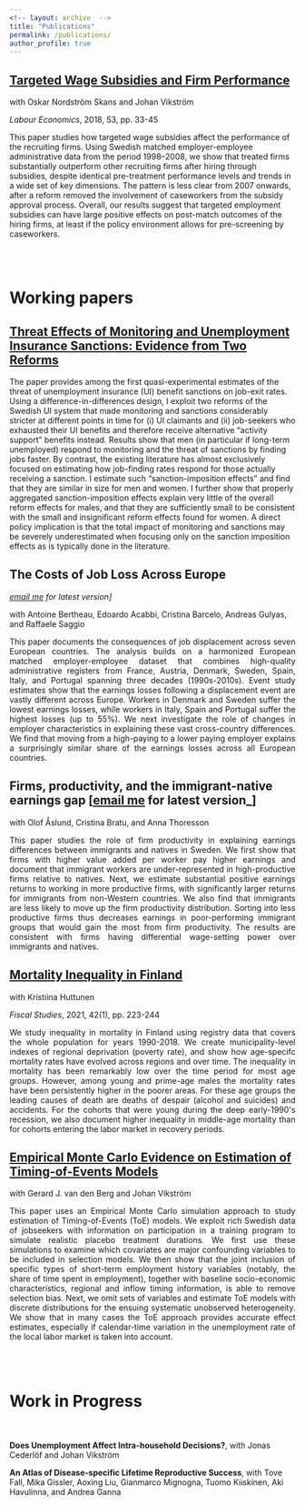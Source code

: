 ```yaml
---
<!-- layout: archive  -->
title: "Publications"
permalink: /publications/
author_profile: true
---
```



## [Targeted Wage Subsidies and Firm Performance](https://www.sciencedirect.com/science/article/pii/S0927537118300320)

with Oskar Nordström Skans and Johan Vikström

_Labour Economics_, 2018, 53, pp. 33-45

This paper studies how targeted wage subsidies affect the performance of the recruiting firms. Using Swedish matched employer-employee administrative data from the period 1998–2008, we show that treated firms substantially outperform other recruiting firms after hiring through subsidies, despite identical pre-treatment performance levels and trends in a wide set of key dimensions. The pattern is less clear from 2007 onwards, after a reform removed the involvement of caseworkers from the subsidy approval process. Overall, our results suggest that targeted employment subsidies can have large positive effects on post-match outcomes of the hiring firms, at least if the policy environment allows for pre-screening by caseworkers. 

<!-- {% if author.googlescholar %}
  You can also find my articles on <u><a href="{{author.googlescholar}}">my Google Scholar profile</a>.</u>
{% endif %}

{% include base_path %}

{% for post in site.publications reversed %}
  {% include archive-single.html %}
{% endfor %} -->



<!-- ADDIITONAL SPACE, roughly 30px -->
 <br><br>  




Working papers 
===============


## [Threat Effects of Monitoring and Unemployment Insurance Sanctions: Evidence from Two Reforms](/files/lombardi_jmp.pdf?dl=0)

The paper provides among the first quasi-experimental estimates of the threat of unemployment insurance (UI) benefit sanctions on job-exit rates. Using a difference-in-differences design, I exploit two reforms of the Swedish UI system that made monitoring and sanctions considerably stricter at different points in time for (i) UI claimants and (ii) job-seekers who exhausted their UI benefits and therefore receive alternative “activity support” benefits instead. Results show that men (in particular if long-term unemployed) respond to monitoring and the threat of sanctions by finding jobs faster. By contrast, the existing literature has almost exclusively focused on estimating how job-finding rates respond for those actually receiving a sanction. I estimate such “sanction-imposition effects” and find that they are similar in size for men and women. I further show that properly aggregated sanction-imposition effects explain very little of the overall reform effects for males, and that they are sufficiently small to be consistent with the small and insignificant reform effects found for women. A direct policy implication is that the total impact of monitoring and sanctions may be severely underestimated when focusing only on the sanction imposition effects
as is typically done in the literature.



## The Costs of Job Loss Across Europe</br>
_[email me](mailto:stefano.lombardi@vatt.fi) for latest version]_

with 
Antoine Bertheau, 
Edoardo Acabbi, 
Cristina Barcelo, 
Andreas Gulyas,
and Raffaele Saggio

<div style="text-align: justify"> 
This paper documents the consequences of job displacement across seven European countries. The analysis builds on a harmonized European matched employer-employee dataset that combines high-quality administrative registers from France, Austria, Denmark, Sweden, Spain, Italy, and Portugal spanning three decades (1990s-2010s). Event study estimates show that the earnings losses following a displacement event are vastly different across Europe. Workers in Denmark and Sweden suffer the lowest earnings losses, while workers in Italy, Spain and Portugal suffer the highest losses (up to 55%). We next investigate the role of changes in employer characteristics in explaining these vast cross-country differences. We find that moving from a high-paying to a lower paying employer explains a surprisingly similar share of the earnings losses across all European countries.
</div>



## Firms, productivity, and the immigrant-native earnings gap [[email me](mailto:stefano.lombardi@vatt.fi) for latest version_]

with 
Olof Åslund, 
Cristina Bratu, 
and Anna Thoresson

<div style="text-align: justify"> 
This paper studies the role of firm productivity in explaining earnings differences between immigrants and natives in Sweden. We first show that firms with higher value added per worker pay higher earnings and document that immigrant workers are under-represented in high-productive firms relative to natives.  Next, we estimate substantial positive earnings returns to working in more productive firms, with significantly larger returns for immigrants from non-Western countries. We also find that immigrants are less likely to move up the firm productivity distribution. Sorting into less productive firms thus decreases earnings in poor-performing immigrant groups that would gain the most from firm productivity. The results are consistent with firms having differential wage-setting power over immigrants and natives.
</div>



## [Mortality Inequality in Finland](/files/2021_02_26_mortality_inequality_VATTwp.pdf?dl=0)

with Kristiina Huttunen

_Fiscal Studies_, 2021, 42(1), pp. 223-244

<div style="text-align: justify"> 
We study inequality in mortality in Finland using registry data that covers the whole population for years 1990-2018. We create municipality-level indexes of regional deprivation (poverty rate), and show how age-specifc mortality rates have evolved across regions and over time. The inequality in mortality has been remarkably low over the time period for most age groups. However, among young and prime-age males the mortality rates have been persistently higher in the poorer areas. For these age groups the leading causes of death are deaths of despair (alcohol and suicides) and accidents. For the cohorts that were young during the deep early-1990's recession, we also document higher inequality in middle-age mortality than for cohorts entering the labor market in recovery periods.
</div>



## [Empirical Monte Carlo Evidence on Estimation of Timing-of-Events Models](/files/empirical_mc_ToE.pdf?dl=0)

<!-- Joint work with Gerard J. van den Berg and Johan Vikström -- <span style="text-decoration:underline; color:blue"> [working paper](https://www.dropbox.com/s/4zdd805pkc86uf9/empirical_mc_ToE.pdf?dl=0) </span>
 -->
 
 with 
 Gerard J. van den Berg 
 and Johan Vikström

<div style="text-align: justify"> 
This paper uses an Empirical Monte Carlo simulation approach to study estimation of Timing-of-Events (ToE) models. We exploit rich Swedish data of jobseekers with information on participation in a training program to simulate realistic placebo treatment durations. We first use these simulations to examine which covariates are major confounding variables to be included in selection models. We then show that the joint inclusion of specific types of short-term employment history variables (notably, the share of time spent in employment), together with baseline socio-economic characteristics, regional and inflow timing information, is able to remove selection bias. Next, we omit sets of variables and estimate ToE models with discrete distributions for the ensuing systematic unobserved heterogeneity. We show that in many cases the ToE approach provides accurate effect estimates, especially if calendar-time variation in the unemployment rate of the local labor market is taken into account. 
<!--However, assuming too many or too few support points for the unobserved heterogeneity may lead to large biases. Information criteria, in particular those penalizing parameter abundance, are useful to select the number of support points. -->
</div>





<!-- ADDIITONAL SPACE, roughly 30px -->
 <br><br>  



Work in Progress 
===============

<p style="height: 20px"></p>

<!--
**The Costs of Job Loss Across Europe**, 
with Antoine Bertheau, 
Edoardo Acabbi, 
Cristina Barcelo, 
Andreas Gulyas,
and Raffaele Saggio
-->

<!-- 
**Firm productivity and the Immigrant-Native Wage Gap**, with Olof Åslund, Cristina Bratu, and Anna Thoresson
-->

**Does Unemployment Affect Intra-household Decisions?**, with Jonas Cederlöf and Johan Vikström

**An Atlas of Disease-specific Lifetime Reproductive Success**, 
with Tove Fall, 
Mika Gissler, 
Aoxing Liu,
Gianmarco Mignogna, 
Tuomo Kiiskinen, 
Aki Havulinna, 
and Andrea Ganna



<!-- ADDIITONAL SPACE, roughly 30px -->

<!-- 
 <br><br>  



Policy reports 
=================

**[Mortality Inequality in Finland](/files/2021_02_26_mortality_inequality_VATTwp.pdf?dl=0)**,
with Kristiina Huttunen,
_Fiscal Studies_, 2021, 42(1), pp. 223-244

**[Public Employment Service monitoring, benefit sanctions and the job search behavior of the jobseekers](https://www.ifau.se/sv/Forskning/Publikationer/Rapporter/2019/arbetsformedlingens-kontrollarbete-sanktioner-och-de-arbetslosas-sokbeteende/)** (in Swedish),
with Johan Vikström,
IFAU policy report 2019:23

**[How do employment support and start-up jobs affect the employing companies?](https://www.ifau.se/sv/Forskning/Publikationer/Working-papers/2018/wage-subsidies-job-displacement-and-swedish-firms-a-comparison-between-policy-systems/)** (in Swedish),
with Johan Vikström,
IFAU policy report 2018:13.
-->






<!-- 
<div style="text-align: justify"> 
This paper uses an Empirical Monte Carlo simulation design to study the specfification of the Timing-of-Events (ToE) model, one of the leading approaches in dynamic treatment evaluation. 
We exploit rich Swedish data on unemployed individuals with information on participation in a training program to simulate placebo treatment durations. 
We then estimate ToE models by omitting some of the covariates previously used to simulate the placebo treatments. 
This generates unobserved heterogeneity correlated across the treatment ad outcome durations. 
When estimating ToE models, we use a discrete distribution for the unobserved heterogeneity, and we compare different specifications of the model. 
We find that the model performs well, in particular when time-varying covariates in the form of calendar-time variation are exploited for identification. 
For the discrete support distribution of the unobserved heterogeneity, we find that both too many mass points and too few mass points lead to large bias. 
We also find that information criteria that penalize parameter abundance are a very useful way to select the number of support points.
</div>
-->


<!-- 
## [Comparing Sequence Data Models: Prediction and Dissimilarities](http://www.dondena.unibocconi.it/wps/wcm/connect/cdr/centro_dondena/home/working+papers/working+paper+no.+113)
-->

<!-- Joint work with Raffaella Piccarreta and Marco Bonetti -- <span style="text-decoration:underline; color:blue"> [working paper](http://www.dondena.unibocconi.it/wps/wcm/connect/cdr/centro_dondena/home/working+papers/working+paper+no.+113) </span> -->

<!-- 
Joint work with Raffaella Piccarreta and Marco Bonetti

<div style="text-align: justify"> 
We propose different methods for comparing the ability of competing non-nested event history models to generate trajectories that are similar to the observed ones. We first introduce alternative distance-based criteria to compare pairwise dissimilarities between observed and simulated sequences. Next, we estimate two alternative semi-Markov multi-state models using data on family formation and childbearing decisions from the Dutch Fertility and Family Survey. We use the estimated models to simulate event histories and to
illustrate the proposed comparison criteria.
</div>
-->

<!-- 
<div style="text-align: justify"> 
We consider the case where individuals are observed transitioning across different states over time, and we are interested in studying the resulting trajectories as a whole rather than the occurrence of specific events. 
This framework applies to a variety of event history analysis settings, both in social sciences and biomedical studies. 
Multi-state models are a popular approach to analyze trajectories, but the different assumptions underlying alternative models typically make the comparison of their predictive performance difficult. 
In this work we introduce a novel way to accomplish this task based on microsimulation‐based predictions. 
We use simulated data and propose alternative criteria to evaluate a given model and/or to compare competing models with respect to their ability to generate trajectories similar to the observed ones. 
</div>
-->


